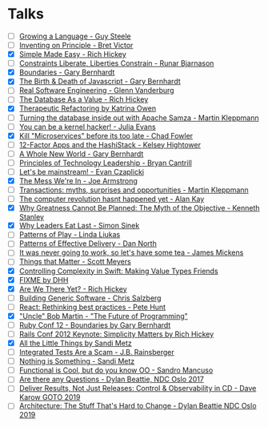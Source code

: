 # Talks

- [ ] [Growing a Language - Guy Steele](https://www.youtube.com/watch?v=_ahvzDzKdB0)
- [ ] [Inventing on Principle - Bret Victor](https://www.youtube.com/watch?v=PUv66718DII)
- [x] [Simple Made Easy - Rich Hickey](https://www.infoq.com/presentations/Simple-Made-Easy)
- [ ] [Constraints Liberate, Liberties Constrain - Runar Bjarnason](https://www.youtube.com/watch?v=GqmsQeSzMdw)
- [x] [Boundaries - Gary Bernhardt](https://www.destroyallsoftware.com/talks/boundaries)
- [x] [The Birth & Death of Javascript - Gary Bernhardt](https://www.destroyallsoftware.com/talks/the-birth-and-death-of-javascript)
- [ ] [Real Software Engineering - Glenn Vanderburg](https://www.youtube.com/watch?v=RhdlBHHimeM)
- [ ] [The Database As a Value - Rich Hickey](https://www.infoq.com/presentations/Datomic-Database-Value#)
- [x] [Therapeutic Refactoring by Katrina Owen](https://www.youtube.com/watch?v=J4dlF0kcThQ)
- [ ] [Turning the database inside out with Apache Samza - Martin Kleppmann](https://www.youtube.com/watch?v=fU9hR3kiOK0)
- [ ] [You can be a kernel hacker! - Julia Evans](https://www.youtube.com/watch?v=0IQlpFWTFbM)
- [x] [Kill "Microservices" before its too late - Chad Fowler](https://www.youtube.com/watch?v=-UKEPd2ipEk)
- [ ] [12-Factor Apps and the HashiStack - Kelsey Hightower](https://www.youtube.com/watch?v=NVl9cIiPF80)
- [ ] [A Whole New World - Gary Bernhardt](https://www.destroyallsoftware.com/talks/a-whole-new-world)
- [ ] [Principles of Technology Leadership - Bryan Cantrill](https://www.youtube.com/watch?v=9QMGAtxUlAc)
- [ ] [Let's be mainstream! - Evan Czaplicki](https://www.youtube.com/watch?v=oYk8CKH7OhE)
- [x] [The Mess We're In - Joe Armstrong](https://www.youtube.com/watch?v=lKXe3HUG2l4)
- [ ] [Transactions: myths, surprises and opportunities - Martin Kleppmann](https://www.youtube.com/watch?v=5ZjhNTM8XU8)
- [ ] [The computer revolution hasnt happened yet - Alan Kay](https://www.youtube.com/watch?v=oKg1hTOQXoY)
- [x] [Why Greatness Cannot Be Planned: The Myth of the Objective - Kenneth Stanley](https://www.youtube.com/watch?v=dXQPL9GooyI)
- [x] [Why Leaders Eat Last - Simon Sinek](https://www.youtube.com/watch?v=ReRcHdeUG9Y)
- [ ] [Patterns of Play - Linda Liukas](https://www.youtube.com/watch?v=vbboehbgAN8)
- [ ] [Patterns of Effective Delivery - Dan North](https://vimeo.com/43659070)
- [ ] [It was never going to work, so let's have some tea - James Mickens](https://vimeo.com/146524997)
- [ ] [Things that Matter - Scott Meyers](https://www.youtube.com/watch?v=RT46MpK39rQ)
- [x] [Controlling Complexity in Swift: Making Value Types Friends](https://academy.realm.io/posts/andy-matuschak-controlling-complexity/])
- [x] [FIXME by DHH](https://www.youtube.com/watch?v=zKyv-IGvgGE)
- [x] [Are We There Yet? - Rich Hickey](https://www.infoq.com/presentations/Are-We-There-Yet-Rich-Hickey)
- [ ] [Building Generic Software - Chris Salzberg](https://www.youtube.com/watch?v=RZkemV_-__A)
- [ ] [React: Rethinking best practices - Pete Hunt](https://www.youtube.com/watch?v=x7cQ3mrcKaY)
- [x] ["Uncle" Bob Martin - "The Future of Programming"](https://www.youtube.com/watch?v=ecIWPzGEbFc)
- [ ] [Ruby Conf 12 - Boundaries by Gary Bernhardt](https://www.youtube.com/watch?v=yTkzNHF6rMs)
- [ ] [Rails Conf 2012 Keynote: Simplicity Matters by Rich Hickey](https://www.youtube.com/watch?v=rI8tNMsozo0)
- [x] [All the Little Things by Sandi Metz](https://www.youtube.com/watch?v=8bZh5LMaSmE)
- [ ] [Integrated Tests Are a Scam - J.B. Rainsberger](https://vimeo.com/80533536)
- [ ] [Nothing is Something - Sandi Metz](https://www.youtube.com/watch?v=29MAL8pJImQ)
- [ ] [Functional is Cool, but do you know OO - Sandro Mancuso](https://www.youtube.com/watch?v=oiFYPAel-KY)
- [ ] [Are there any Questions - Dylan Beattie, NDC Oslo 2017](https://www.youtube.com/watch?v=o6aLNvlQaGo)
- [ ] [Deliver Results, Not Just Releases: Control & Observability in CD - Dave Karow GOTO 2019](https://www.youtube.com/watch?v=s4l0iwa0XHw)
- [ ] [Architecture: The Stuff That's Hard to Change - Dylan Beattie NDC Oslo 2019](https://www.youtube.com/watch?v=3LtQWxhqjqI)
